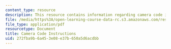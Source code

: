 ```yaml
---
content_type: resource
description: This resource contains information regarding camera code instructions.
file: /media/https%3A/open-learning-course-data-rc.s3.amazonaws.com/res-2-006-girls-who-build-cameras-summer-2016/272fba9b6a453e08e37b650a5d6acdbb_MITRES_2_006SUM16_Cam_Code.pdf
file_type: application/pdf
resourcetype: Document
title: Camera Code Instructions
uid: 272fba9b-6a45-3e08-e37b-650a5d6acdbb
---
```

